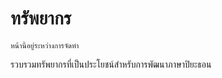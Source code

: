 # ทรัพยากร

```{note}
หน้านี้อยู่ระหว่างการจัดทำ
```

รวบรวมทรัพยากรที่เป็นประโยชน์สำหรับการพัฒนาภาษาปิยะธอน

<!--
## เครื่องมือพัฒนา

1. **p2p**
   - เครื่องมือแปลงโค้ดระหว่างภาษาไพทอนและภาษาปิยะธอน
   - ติดตั้งพร้อมกับภาษาปิยะธอน
   - [คำอธิบายการใช้งาน](../tutorial/migration.md)

2. **IDE Plugins**
   - Visual Studio Code
   - PyCharm
   - [รายละเอียดการติดตั้ง](../getting_started/configuration.md)

## เอกสารอ้างอิง

1. **ภาษาไพทอน**
   - [เอกสารอ้างอิงภาษาไพทอน](https://docs.python.org/3/)
   - [PEP 8 - แนวทางการเขียนโค้ด](https://pep8.org/)

2. **การพัฒนา**
   - [GitHub Flow](https://guides.github.com/introduction/flow/)
   - [การเขียน Commit Messages](https://www.conventionalcommits.org/)

## ตัวอย่างโค้ด

1. **ตัวอย่างพื้นฐาน**
   - [ตัวอย่างการใช้งาน](../examples/basic_examples.md)
   - [การใช้งานจริง](../examples/real_world.md)

2. **แบบฝึกหัด**
   - [แบบฝึกหัดพื้นฐาน](../tutorial/basics.md)
   - [แบบฝึกหัดขั้นกลาง](../tutorial/intermediate.md)
-->